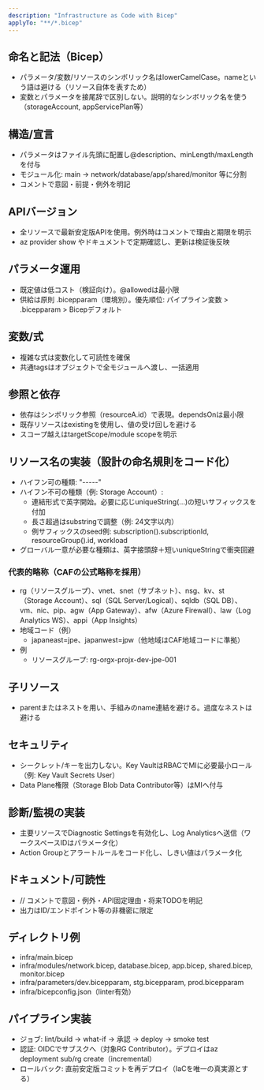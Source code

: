 ```yaml
---
description: "Infrastructure as Code with Bicep"
applyTo: "**/*.bicep"
---
```


## 命名と記法（Bicep）
  - パラメータ/変数/リソースのシンボリック名はlowerCamelCase。nameという語は避ける（リソース自体を表すため）
  - 変数とパラメータを接尾辞で区別しない。説明的なシンボリック名を使う（storageAccount, appServicePlan等）

## 構造/宣言
  - パラメータはファイル先頭に配置し@description、minLength/maxLengthを付与
  - モジュール化: main → network/database/app/shared/monitor 等に分割
  - コメントで意図・前提・例外を明記

## APIバージョン
  - 全リソースで最新安定版APIを使用。例外時はコメントで理由と期限を明示
  - az provider show やドキュメントで定期確認し、更新は検証後反映

## パラメータ運用
  - 既定値は低コスト（検証向け）。@allowedは最小限
  - 供給は原則 .bicepparam（環境別）。優先順位: パイプライン変数 > .bicepparam > Bicepデフォルト

## 変数/式
  - 複雑な式は変数化して可読性を確保
  - 共通tagsはオブジェクトで全モジュールへ渡し、一括適用

## 参照と依存
  - 依存はシンボリック参照（resourceA.id）で表現。dependsOnは最小限
  - 既存リソースはexistingを使用し、値の受け回しを避ける
  - スコープ越えはtargetScope/module scopeを明示

## リソース名の実装（設計の命名規則をコード化）
  - ハイフン可の種類: "<abbr>-<org>-<workload>-<env>-<region>-<nnn>"
  - ハイフン不可の種類（例: Storage Account）:
    - 連結形式で英字開始。必要に応じuniqueString(...)の短いサフィックスを付加
    - 長さ超過はsubstringで調整（例: 24文字以内）
    - 例サフィックスのseed例: subscription().subscriptionId, resourceGroup().id, workload
  - グローバル一意が必要な種類は、英字接頭辞＋短いuniqueStringで衝突回避

 ### 代表的略称（CAFの公式略称を採用）
  - rg（リソースグループ）、vnet、snet（サブネット）、nsg、kv、st（Storage Account）、sql（SQL Server/Logical）、sqldb（SQL DB）、vm、nic、pip、agw（App Gateway）、afw（Azure Firewall）、law（Log Analytics WS）、appi（App Insights）
  - 地域コード（例）
    - japaneast=jpe、japanwest=jpw（他地域はCAF地域コードに準拠）
  - 例
    - リソースグループ: rg-orgx-projx-dev-jpe-001

## 子リソース
  - parentまたはネストを用い、手組みのname連結を避ける。過度なネストは避ける

## セキュリティ
  - シークレット/キーを出力しない。Key VaultはRBACでMIに必要最小ロール（例: Key Vault Secrets User）
  - Data Plane権限（Storage Blob Data Contributor等）はMIへ付与

## 診断/監視の実装
  - 主要リソースでDiagnostic Settingsを有効化し、Log Analyticsへ送信（ワークスペースIDはパラメータ化）
  - Action Groupとアラートルールをコード化し、しきい値はパラメータ化

## ドキュメント/可読性
  - // コメントで意図・例外・API固定理由・将来TODOを明記
  - 出力はID/エンドポイント等の非機密に限定

## ディレクトリ例
  - infra/main.bicep
  - infra/modules/network.bicep, database.bicep, app.bicep, shared.bicep, monitor.bicep
  - infra/parameters/dev.bicepparam, stg.bicepparam, prod.bicepparam
  - infra/bicepconfig.json（linter有効）

## パイプライン実装
  - ジョブ: lint/build → what-if → 承認 → deploy → smoke test
  - 認証: OIDCでサブスクへ（対象RG Contributor）。デプロイはaz deployment sub/rg create（incremental）
  - ロールバック: 直前安定版コミットを再デプロイ（IaCを唯一の真実源とする）
